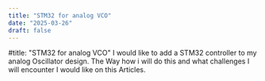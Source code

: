 ```yaml
---
title: "STM32 for analog VCO"
date: "2025-03-26"
draft: false
---
```


#title: "STM32 for analog VCO"
I would like to add a STM32 controller to my analog Oscillator design.
The Way how i will do this and what challenges I will encounter I would like on this
Articles.
